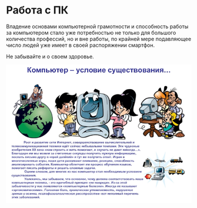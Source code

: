 # Работа с ПК

Владение основами компьютерной грамотности и способность работы за компьютером стало уже потребностью не только для большого количества профессий, но и вне работы, по крайней мере подавляющее число людей уже имеет в своей распоряжении смартфон.

Не забывайте и о своем здоровье.

![Папка](./../../assets/images/people-and-pc.jpg)
